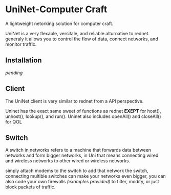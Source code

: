 # UniNet-Computer Craft
A lightweight netorking solution for computer craft.

UniNet is a very flexable, versitale, and reliable alturnative to rednet. generaly it allows you to control the flow of data, connect networks, and monitor traffic.

## Installation
*pending*

## Client
The UniNet client is very similar to rednet from a API perspective.

Uninet has the exact same sweet of functions as rednet **EXEPT** for host(), unhost(), lookup(), and run().
Uninet also includes openAll() and closeAll() for QOL

## Switch
A switch in networks refers to a machine that forwards data between networks and form bigger networks, in Uni that means connecting wired and wireless networks to other wired or wireless networks.

simply attach modems to the switch to add that network the switch, connecting multible switches can make your networks even bigger, you can also code your own firewalls *(examples provided)* to filter, modify, or just block packets of traffic.
